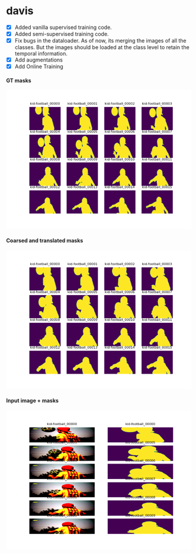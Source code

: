 # davis
- [x] Added vanilla supervised training code. 
- [x] Added semi-supervised training code. 
- [x] Fix bugs in the dataloader. As of now, its merging the images of all the classes. But the images should be loaded at the class level to retain the temporal information.  
- [x] Add augmentations
- [x] Add Online Training 

#### GT masks
<img src = "map_grid.png" width ="500"> 

#### Coarsed and translated masks
<img src = "dilated_grid.png" width ="500"> 

#### Input image + masks 
<img src = "inputs.png" width ="500"> 


